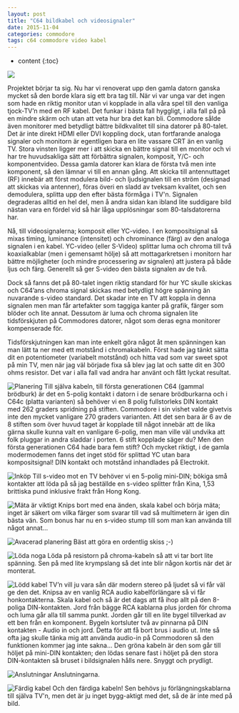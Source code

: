 ```yaml
---
layout: post
title: "C64 bildkabel och videosignaler"
date: 2015-11-04
categories: commodore
tags: c64 commodore video kabel
---
```

* content
{:toc}

![](/images/c64_tvkabel_thumb.jpg)

Projektet börjar ta sig. Nu har vi renoverat upp den gamla datorn ganska mycket så den borde klara sig ett bra tag till. När vi var unga var det ingen som hade en riktig monitor utan vi kopplade in alla våra spel till den vanliga tjock-TV’n med en RF kabel. Det funkar i bästa fall hyggligt, i alla fall på på en mindre skärm och utan att veta hur bra det kan bli. Commodore sålde även monitorer med betydligt bättre bildkvalitet till sina datorer på 80-talet. Det är inte direkt HDMI eller DVI koppling dock, utan fortfarande analoga signaler och monitorn är egentligen bara en lite vassare CRT än en vanlig TV. Stora vinsten ligger mer i att skicka en bättre signal till en monitor och vi har tre huvudsakliga sätt att förbättra signalen, komposit, Y/C- och komponentvideo. Dessa gamla datorer kan klara de första två men inte komponent, så den lämnar vi till en annan gång. Att skicka till antennuttaget (RF) innebär att först modulera bild- och ljudsignalen till en ström (designad att skickas via antenner), föras överi en sladd av tveksam kvalitet, och sen demodulera, splitta upp den efter bästa förmåga i TV'n. Signalen degraderas alltid en hel del, men å andra sidan kan ibland lite suddigare bild nästan vara en fördel vid så här låga upplösningar som 80-talsdatorerna har.



Nå, till videosignalerna; komposit eller YC-video. I en kompositsignal så mixas timing, luminance (intensitet) och chrominance (färg) av den analoga signalen i en kabel. YC-video (eller S-Video) splittar luma och chroma till två koaxialkablar (men i gemensamt hölje) så att mottagarkretsen i monitorn har bättre möjligheter (och mindre processering av signalen) att justera på både ljus och färg. Generellt så ger S-video den bästa signalen av de två.

Dock så fanns det på 80-talet ingen riktig standard för hur YC skulle skickas och C64’ans chroma signal skickas med betydligt högre spänning än nuvarande s-video standard. Det skadar inte en TV att koppla in denna signalen men man får artefakter som taggiga kanter på grafik, färger som blöder och lite annat. Dessutom är luma och chroma signalen lite tidsförskjuten på Commodores datorer, något som deras egna monitorer kompenserade för.

Tidsförskjutningen kan man inte enkelt göra något åt men spänningen kan man lätt ta ner med ett motstånd i chromakabeln. Först hade jag tänkt sätta dit en potentiometer (variabelt motstånd) och hitta vad som var sweet spot på min TV, men när jag väl började fixa så blev jag lat och satte dit en 300 ohms resistor. Det var i alla fall vad andra har använt och fått lyckat resultat.

![Planering](/images/c64_tvkabel_1-2015-11-04_20.39.26.png)
Till själva kabeln, till första generationen C64 (gammal brödburk) är det en 5-polig kontakt i datorn i de senare brödburkarna och i C64c (platta varianten) så behöver vi en 8 polig fullstorleks DIN kontakt med 262 graders spridning på stiften. Commodore i sin vishet valde givetvis inte den mycket vanligare 270 graders varianten. Att det sen bara är 6 av de 8 stiften som över huvud taget är kopplade till något innebär att de lika gärna skulle kunna valt en vanligare 6-polig, men man ville väl undvika att folk pluggar in andra sladdar i porten. 6 stift kopplade säger du? Men den första generationen C64 hade bara fem stift? Och mycket riktigt, i de gamla modermodemen fanns det inget stöd för splittad YC utan bara kompositsignal! DIN kontakt och motstånd inhandlades på Electrokit.

![Inköp](/images/c64_tvkabel_2-2015-11-04_20.18.40.png)
Till s-video mot en TV behöver vi en 5-polig mini-DIN; bökiga små kontakter att löda på så jag beställde en s-video splitter från Kina, 1,53 brittiska pund inklusive frakt från Hong Kong.

![Mäta är viktigt](/images/c64_tvkabel_3-2015-10-22_20.39.29.jpg)
Knips bort med ena änden, skala kabel och börja mäta; inget är säkert om vilka färger som svarar till vad så multimetern är igen din bästa vän. Som bonus har nu en s-video stump till som man kan använda till något annat…

![Avacerad planering](/images/c64_tvkabel_4-2015-11-03_22.23.19.jpg)
Bäst att göra en ordentlig skiss ;-)

![Löda noga](/images/c64_tvkabel_5-2015-10-22_21.11.53.jpg)
Löda på resistorn på chroma-kabeln så att vi tar bort lite spänning. Sen på med lite krympslang så det inte blir någon kortis när det är monterat.

![Lödd kabel](/images/c64_tvkabel_6-2015-10-22_21.53.04.jpg)
TV’n vill ju vara sån där modern stereo på ljudet så vi får väl ge den det. Knipsa av en vanlig RCA audio kabelförlängare så vi får honkontakterna. Skala kabel och så är det dags att få ihop allt på den 8-poliga DIN-kontakten. Jord från bägge RCA kablarna plus jorden för chroma och luma går alla till samma punkt. Jorden går till en lite bygel tillverkad av ett ben från en komponent. Bygeln kortsluter två av pinnarna på DIN kontakten - Audio in och jord. Detta för att få bort brus i audio ut. Inte så ofta jag skulle tänka mig att använda audio-in på Commodoren så den funktionen kommer jag inte sakna… Den gröna kabeln är den som går till höljet på mini-DIN kontakten; den lödas senare fast i höljet på den stora DIN-kontakten så bruset i bildsignalen hålls nere. Snyggt och prydligt.

![Anslutningar](/images/c64_tvkabel_7-2015-10-27_17.35.29.jpg)
Anslutningarna.

![Färdig kabel](/images/c64_tvkabel_8-2015-10-22_22.30.43.jpg)
Och den färdiga kabeln! Sen behövs ju förlängningskablarna till själva TV'n, men det är ju inget bygg-aktigt med det, så de är inte med på bild.
